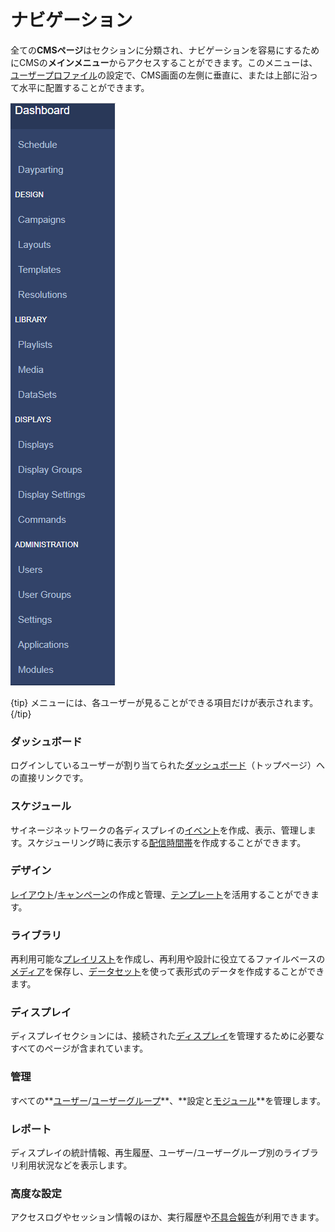 <!--toc=tour-->

# ナビゲーション

全ての**CMSページ**はセクションに分類され、ナビゲーションを容易にするためにCMSの**メインメニュー**からアクセスすることができます。このメニューは、[ユーザープロファイル](tour_user_profile.html#preferences)の設定で、CMS画面の左側に垂直に、または上部に沿って水平に配置することができます。


![CMSメインメニュー](img/tour_cms_menu.png)

{tip}
メニューには、各ユーザーが見ることができる項目だけが表示されます。
{/tip}

### ダッシュボード

ログインしているユーザーが割り当てられた[ダッシュボード](tour_status_dashboard.html)（トップページ）への直接リンクです。

### スケジュール

サイネージネットワークの各ディスプレイの[イベント](scheduling.html)を作成、表示、管理します。スケジューリング時に表示する[配信時間帯](scheduling_dayparting.html)を作成することができます。

### デザイン

[レイアウト](layouts.html)/[キャンペーン](layouts_campaigns.html)の作成と管理、[テンプレート](layouts_templates.html)を活用することができます。

### ライブラリ

再利用可能な[プレイリスト](media_playlists.html)を作成し、再利用や設計に役立てるファイルベースの[メディア](media.html)を保存し、[データセット](media_datasets.html)を使って表形式のデータを作成することができます。

### ディスプレイ

ディスプレイセクションには、接続された[ディスプレイ](display.html)を管理するために必要なすべてのページが含まれています。

### 管理

すべての**[ユーザー](users_administration.html)/[ユーザーグループ](users_groups.html)**、**設定と[モジュール](media_modules.html)**を管理します。

### レポート

ディスプレイの統計情報、再生履歴、ユーザー/ユーザーグループ別のライブラリ利用状況などを表示します。

### 高度な設定

アクセスログやセッション情報のほか、実行履歴や[不具合報告](troubleshooting.html)が利用できます。

